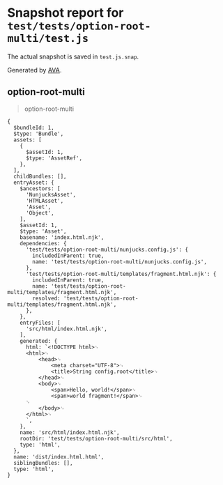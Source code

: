 # Snapshot report for `test/tests/option-root-multi/test.js`

The actual snapshot is saved in `test.js.snap`.

Generated by [AVA](https://avajs.dev).

## option-root-multi

> option-root-multi

    {
      $bundleId: 1,
      $type: 'Bundle',
      assets: [
        {
          $assetId: 1,
          $type: 'AssetRef',
        },
      ],
      childBundles: [],
      entryAsset: {
        $ancestors: [
          'NunjucksAsset',
          'HTMLAsset',
          'Asset',
          'Object',
        ],
        $assetId: 1,
        $type: 'Asset',
        basename: 'index.html.njk',
        dependencies: {
          'test/tests/option-root-multi/nunjucks.config.js': {
            includedInParent: true,
            name: 'test/tests/option-root-multi/nunjucks.config.js',
          },
          'test/tests/option-root-multi/templates/fragment.html.njk': {
            includedInParent: true,
            name: 'test/tests/option-root-multi/templates/fragment.html.njk',
            resolved: 'test/tests/option-root-multi/templates/fragment.html.njk',
          },
        },
        entryFiles: [
          'src/html/index.html.njk',
        ],
        generated: {
          html: `<!DOCTYPE html>␊
          <html>␊
              <head>␊
                  <meta charset="UTF-8">␊
                  <title>String config.root</title>␊
              </head>␊
              <body>␊
                  <span>Hello, world!</span>␊
                  <span>world fragment!</span>␊
          ␊
              </body>␊
          </html>␊
          `,
        },
        name: 'src/html/index.html.njk',
        rootDir: 'test/tests/option-root-multi/src/html',
        type: 'html',
      },
      name: 'dist/index.html.html',
      siblingBundles: [],
      type: 'html',
    }
